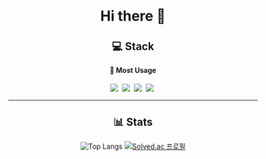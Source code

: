 <h1 align="center"> Hi there 👋</h1>

<!--내용 부분-->
<h2 align="center">💻 Stack</h2>
<div align="center">
  <h4 align="center">📌 Most Usage</h4>
  <img src="https://img.shields.io/badge/c++-%2300599C.svg?style=for-the-badge&logo=c%2B%2B&logoColor=white" />&nbsp
  <img src="https://img.shields.io/badge/c%23-%23239120.svg?style=for-the-badge&logo=csharp&logoColor=white" />&nbsp
  <img src="https://img.shields.io/badge/unity-%23000000.svg?style=for-the-badge&logo=unity&logoColor=white" />&nbsp
  <img src="https://img.shields.io/badge/unrealengine-%23313131.svg?style=for-the-badge&logo=unrealengine&logoColor=white" />&nbsp
</div>
<hr>
<h2 align="center">📊 Stats </h2>
<div align=center> 
  
![Top Langs](https://github-readme-stats.vercel.app/api/top-langs/?username=juaxxxx&layout=compact)
[![Solved.ac 프로필](http://mazassumnida.wtf/api/generate_badge?boj=vnxhzl41)](https://solved.ac/vnxhzl41)

</div>
